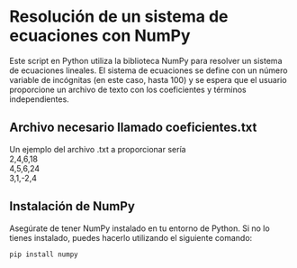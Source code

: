 # Resolución de un sistema de ecuaciones con NumPy
Este script en Python utiliza la biblioteca NumPy para resolver un sistema de ecuaciones lineales. El sistema de ecuaciones se define con un número variable de incógnitas (en este caso, hasta 100) y se espera que el usuario proporcione un archivo de texto con los coeficientes y términos independientes.  

## Archivo necesario llamado coeficientes.txt
Un ejemplo del archivo .txt a proporcionar sería  
2,4,6,18  
4,5,6,24  
3,1,-2,4  

## Instalación de NumPy
Asegúrate de tener NumPy instalado en tu entorno de Python. Si no lo tienes instalado, puedes hacerlo utilizando el siguiente comando:

```bash
pip install numpy
```
